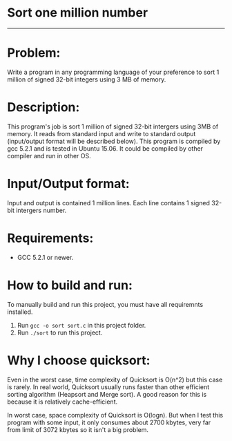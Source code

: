 # Sort one million number
------------------------------------

# Problem: 
Write a program in any programming language of your preference to sort 1
million of signed 32-bit integers using 3 MB of memory.

# Description:
This program's job is sort 1 million of signed 32-bit intergers using 3MB of memory. It reads from standard input and write to standard output (input/output format will be described below). 
This program is compiled by gcc 5.2.1 and is tested in Ubuntu 15.06. It could be compiled by other compiler and run in other OS.

# Input/Output format:
Input and output is contained 1 million lines. Each line contains 1 signed 32-bit intergers number.

# Requirements:
- GCC 5.2.1 or newer.

# How to  build and run:
To manually build and run this project, you must have all requiremnts installed.

1. Run `gcc -o sort sort.c` in this project folder.
2. Run `./sort` to run this project.

# Why I choose quicksort:
Even in the worst case, time complexity of Quicksort is O(n^2) but this case is rarely. In real world, Quicksort usually runs faster than other efficient sorting algorithm (Heapsort and Merge sort). A good reason for this is because it is relatively cache-efficient.

In worst case, space complexity of Quicksort is O(logn). But when I test this program with some input, it only consumes about 2700 kbytes, very far from limit of 3072 kbytes so it isn't a big problem.
